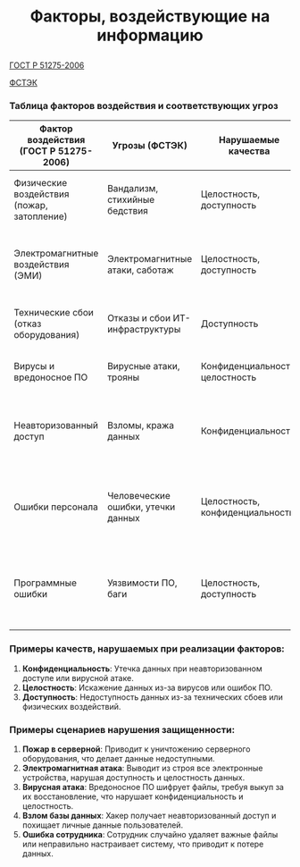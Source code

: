 # <p align = "center">Факторы, воздействующие на информацию</p>

[ГОСТ Р 51275-2006]()

[ФСТЭК](https://bdu.fstec.ru/threat?ajax=threats&size=100)

### Таблица факторов воздействия и соответствующих угроз

| **Фактор воздействия (ГОСТ Р 51275-2006)** | **Угрозы (ФСТЭК)** | **Нарушаемые качества** | **Примеры сценариев нарушения защищенности** |
|---------------------------------------------|----------------------|--------------------------|--------------------------------------------------|
| Физические воздействия (пожар, затопление)  | Вандализм, стихийные бедствия | Целостность, доступность | Пожар уничтожает серверное оборудование, делая данные недоступными. |
| Электромагнитные воздействия (ЭМИ)          | Электромагнитные атаки, саботаж | Целостность, доступность | Мощный электромагнитный импульс выводит из строя все электронные устройства. |
| Технические сбои (отказ оборудования)       | Отказы и сбои ИТ-инфраструктуры | Доступность | Сбой жесткого диска приводит к потере доступа к важным данным. |
| Вирусы и вредоносное ПО                     | Вирусные атаки, трояны | Конфиденциальность, целостность | Вирус шифрует файлы, требуя выкуп за их восстановление. |
| Неавторизованный доступ                     | Взломы, кража данных | Конфиденциальность | Злоумышленник получает доступ к базе данных пользователей и похищает личные данные. |
| Ошибки персонала                            | Человеческие ошибки, утечки данных | Целостность, конфиденциальность | Сотрудник случайно удаляет важные файлы или отправляет конфиденциальные данные не тому адресату. |
| Программные ошибки                          | Уязвимости ПО, баги | Целостность, доступность | Ошибка в программном обеспечении приводит к некорректной обработке данных и их искажению. |

### Примеры качеств, нарушаемых при реализации факторов:
1. **Конфиденциальность**: Утечка данных при неавторизованном доступе или вирусной атаке.
2. **Целостность**: Искажение данных из-за вирусов или ошибок ПО.
3. **Доступность**: Недоступность данных из-за технических сбоев или физических воздействий.

### Примеры сценариев нарушения защищенности:
1. **Пожар в серверной**: Приводит к уничтожению серверного оборудования, что делает данные недоступными.
2. **Электромагнитная атака**: Выводит из строя все электронные устройства, нарушая доступность и целостность данных.
3. **Вирусная атака**: Вредоносное ПО шифрует файлы, требуя выкуп за их восстановление, что нарушает конфиденциальность и целостность.
4. **Взлом базы данных**: Хакер получает неавторизованный доступ и похищает личные данные пользователей.
5. **Ошибка сотрудника**: Сотрудник случайно удаляет важные файлы или неправильно настраивает систему, что приводит к потере данных.


